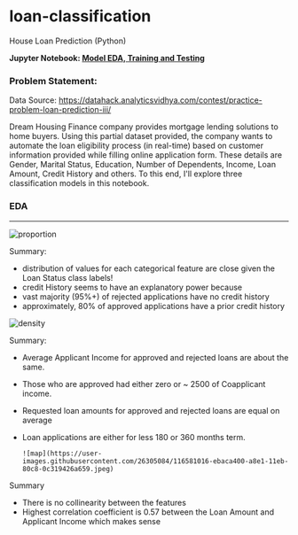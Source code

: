 # loan-classification
House Loan Prediction (Python)

**Jupyter Notebook: [Model EDA, Training and Testing](https://github.com/vbabashov/loan-classification/blob/main/notebooks/loan_prediction.ipynb)**

### Problem Statement:

Data Source: https://datahack.analyticsvidhya.com/contest/practice-problem-loan-prediction-iii/

Dream Housing Finance company provides mortgage lending solutions to home buyers. Using this partial dataset provided, the company wants to automate the loan eligibility process (in real-time) based on customer information provided while filling online application form. These details are Gender, Marital Status, Education, Number of Dependents, Income, Loan Amount, Credit History and others. To this end, I'll explore three classification models in this notebook. 


### EDA
***
   ![proportion](https://user-images.githubusercontent.com/26305084/116580358-4a255280-a8e1-11eb-8ebd-35378cc2c8c3.jpeg)

Summary: 

- distribution of values for each categorical feature are close given the Loan Status class labels! 
- credit History seems to have an explanatory power because
- vast majority (95%+) of rejected applications have no credit history
- approximately, 80% of approved applications have a prior credit history

![density](https://user-images.githubusercontent.com/26305084/116580653-8e185780-a8e1-11eb-84a2-c77a3e97a17c.jpeg)

Summary:

- Average Applicant Income for approved and rejected loans are about the same.
- Those who are approved had either zero or ~ 2500 of Coapplicant income.
- Requested loan amounts for approved and rejected loans are equal on average
- Loan applications are either for less 180 or 360 months term.


      ![map](https://user-images.githubusercontent.com/26305084/116581016-ebaca400-a8e1-11eb-80c8-0c319426a659.jpeg)

Summary

- There is no collinearity between the features
- Highest correlation coefficient is 0.57 between the Loan Amount and Applicant Income which makes sense


